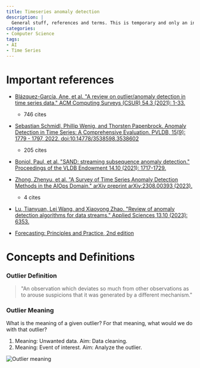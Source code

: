 ```yaml
---
title: Timeseries anomaly detection
description: |
  General stuff, references and terms. This is temporary and only an initiation of this topic
categories:
- Computer Science
tags:
- AI
- Time Series
---
```


# Important references

- [Blázquez-García, Ane, et al. "A review on outlier/anomaly detection in time series data." ACM Computing Surveys (CSUR) 54.3 (2021): 1-33.](https://arxiv.org/pdf/2002.04236)
    - 746 cites

- [Sebastian Schmidl, Phillip Wenig, and Thorsten Papenbrock. Anomaly Detection in Time Series: A Comprehensive Evaluation. PVLDB, 15(9): 1779 - 1797, 2022. doi:10.14778/3538598.3538602](https://www.vldb.org/pvldb/vol15/p1779-wenig.pdf)
    - 205 cites

- [Boniol, Paul, et al. "SAND: streaming subsequence anomaly detection." Proceedings of the VLDB Endowment 14.10 (2021): 1717-1729.](https://dl.acm.org/doi/pdf/10.14778/3467861.3467863)

- [Zhong, Zhenyu, et al. "A Survey of Time Series Anomaly Detection Methods in the AIOps Domain." arXiv preprint arXiv:2308.00393 (2023).](https://arxiv.org/pdf/2308.00393)
    - 4 cites

- [Lu, Tianyuan, Lei Wang, and Xiaoyong Zhao. "Review of anomaly detection algorithms for data streams." Applied Sciences 13.10 (2023): 6353.](file:///Users/il032650/Downloads/applsci-13-06353-v2.pdf)

- [Forecasting: Principles and Practice, 2nd edition](https://otexts.com/fpp2/)

# Concepts and Definitions

### Outlier Definition

> "An observation which deviates so much from other observations as to arouse suspicions that it was
generated by a different mechanism."

### Outlier Meaning

What is the meaning of a given outlier? For that meaning, what would we do with that outlier?

1. Meaning: Unwanted data. Aim: Data cleaning.
1. Meaning: Event of interest. Aim: Analyze the outlier.

![Outlier meaning](https://encrypted-tbn1.gstatic.com/images?q=tbn:ANd9GcRnz6G3_p4b-YLWhIEZvqOH5YOYywmtvj34aQbumFAgElSNCFWK "Outlier Meanings")
